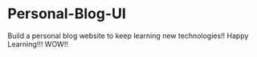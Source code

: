 # Personal-Blog-UI

Build a personal blog website to keep learning new technologies!! Happy Learning!!! WOW!!
